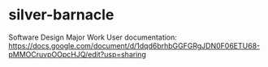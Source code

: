 # silver-barnacle
Software Design Major Work
User documentation: https://docs.google.com/document/d/1dqd6brhbGGFGRgJDN0F06ETU68-pMMOCruvpOOpcHJQ/edit?usp=sharing
